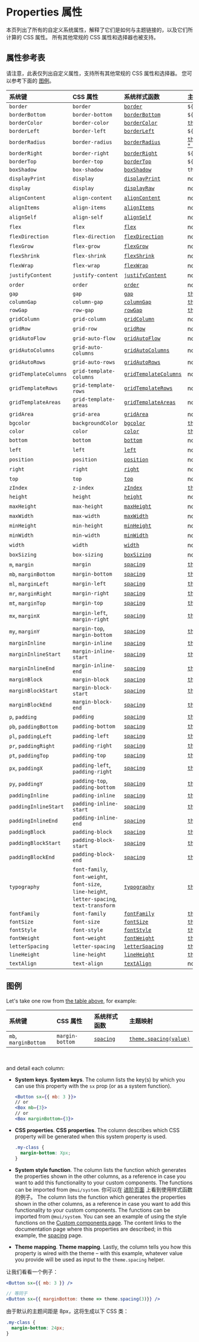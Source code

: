# Properties 属性

<p class="description">本页列出了所有的自定义系统属性，解释了它们是如何与主题链接的，以及它们所计算的 CSS 属性。 所有其他常规的 CSS 属性和选择器也被支持。</p>

## 属性参考表

请注意，此表仅列出自定义属性，支持所有其他常规的 CSS 属性和选择器。 您可以参考下面的 [图例](/system/properties/#legend)。

| 系统键                   | CSS 属性                                                                                       | 系统样式函数                                                       | 主题映射                                                                                                |
|:--------------------- |:-------------------------------------------------------------------------------------------- |:------------------------------------------------------------ |:--------------------------------------------------------------------------------------------------- |
| `border`              | `border`                                                                                     | [`border`](/system/borders/#border)                          | `${value}px solid`                                                                                  |
| `borderBottom`        | `border-bottom`                                                                              | [`borderBottom`](/system/borders/#border)                    | `${value}px solid`                                                                                  |
| `borderColor`         | `border-color`                                                                               | [`borderColor`](/system/borders/#border-color)               | [`theme.palette[value]`](/material-ui/customization/default-theme/?expand-path=$.palette)           |
| `borderLeft`          | `border-left`                                                                                | [`borderLeft`](/system/borders/#border)                      | `${value}px solid`                                                                                  |
| `borderRadius`        | `border-radius`                                                                              | [`borderRadius`](/system/borders/#border-radius)             | [`theme.shape.borderRadius * value`](/material-ui/customization/default-theme/?expand-path=$.shape) |
| `borderRight`         | `border-right`                                                                               | [`borderRight`](/system/borders/#border)                     | `${value}px solid`                                                                                  |
| `borderTop`           | `border-top`                                                                                 | [`borderTop`](/system/borders/#border)                       | `${value}px solid`                                                                                  |
| `boxShadow`           | `box-shadow`                                                                                 | [`boxShadow`](/system/shadows/)                              | `theme.shadows[value]`                                                                              |
| `displayPrint`        | `display`                                                                                    | [`displayPrint`](/system/display/#display-in-print)          | none                                                                                                |
| `display`             | `display`                                                                                    | [`displayRaw`](/system/display/)                             | none                                                                                                |
| `alignContent`        | `align-content`                                                                              | [`alignContent`](/system/flexbox/#align-content)             | none                                                                                                |
| `alignItems`          | `align-items`                                                                                | [`alignItems`](/system/flexbox/#align-items)                 | none                                                                                                |
| `alignSelf`           | `align-self`                                                                                 | [`alignSelf`](/system/flexbox/#align-self)                   | none                                                                                                |
| `flex`                | `flex`                                                                                       | [`flex`](/system/flexbox/)                                   | none                                                                                                |
| `flexDirection`       | `flex-direction`                                                                             | [`flexDirection`](/system/flexbox/#flex-direction)           | none                                                                                                |
| `flexGrow`            | `flex-grow`                                                                                  | [`flexGrow`](/system/flexbox/#flex-grow)                     | none                                                                                                |
| `flexShrink`          | `flex-shrink`                                                                                | [`flexShrink`](/system/flexbox/#flex-shrink)                 | none                                                                                                |
| `flexWrap`            | `flex-wrap`                                                                                  | [`flexWrap`](/system/flexbox/#flex-wrap)                     | none                                                                                                |
| `justifyContent`      | `justify-content`                                                                            | [`justifyContent`](/system/flexbox/#justify-content)         | none                                                                                                |
| `order`               | `order`                                                                                      | [`order`](/system/flexbox/#order)                            | none                                                                                                |
| `gap`                 | `gap`                                                                                        | [`gap`](/system/grid/#gap)                                   | [`theme.spacing(value)`](/material-ui/customization/default-theme/?expand-path=$.spacing)           |
| `columnGap`           | `column-gap`                                                                                 | [`columnGap`](/system/grid/#row-gap-amp-column-gap)          | [`theme.spacing(value)`](/material-ui/customization/default-theme/?expand-path=$.spacing)           |
| `rowGap`              | `row-gap`                                                                                    | [`rowGap`](/system/grid/#row-gap-amp-column-gap)             | [`theme.spacing(value)`](/material-ui/customization/default-theme/?expand-path=$.spacing)           |
| `gridColumn`          | `grid-column`                                                                                | [`gridColumn`](/system/grid/#grid-column)                    | none                                                                                                |
| `gridRow`             | `grid-row`                                                                                   | [`gridRow`](/system/grid/#grid-row)                          | none                                                                                                |
| `gridAutoFlow`        | `grid-auto-flow`                                                                             | [`gridAutoFlow`](/system/grid/#grid-auto-flow)               | none                                                                                                |
| `gridAutoColumns`     | `grid-auto-columns`                                                                          | [`gridAutoColumns`](/system/grid/#grid-auto-columns)         | none                                                                                                |
| `gridAutoRows`        | `grid-auto-rows`                                                                             | [`gridAutoRows`](/system/grid/#grid-auto-rows)               | none                                                                                                |
| `gridTemplateColumns` | `grid-template-columns`                                                                      | [`gridTemplateColumns`](/system/grid/#grid-template-columns) | none                                                                                                |
| `gridTemplateRows`    | `grid-template-rows`                                                                         | [`gridTemplateRows`](/system/grid/#grid-template-rows)       | none                                                                                                |
| `gridTemplateAreas`   | `grid-template-areas`                                                                        | [`gridTemplateAreas`](/system/grid/#grid-template-areas)     | none                                                                                                |
| `gridArea`            | `grid-area`                                                                                  | [`gridArea`](/system/grid/#grid-area)                        | none                                                                                                |
| `bgcolor`             | `backgroundColor`                                                                            | [`bgcolor`](/system/palette/#background-color)               | [`theme.palette[value]`](/material-ui/customization/default-theme/?expand-path=$.palette)           |
| `color`               | `color`                                                                                      | [`color`](/system/palette/#color)                            | [`theme.palette[value]`](/material-ui/customization/default-theme/?expand-path=$.palette)           |
| `bottom`              | `bottom`                                                                                     | [`bottom`](/system/positions/)                               | none                                                                                                |
| `left`                | `left`                                                                                       | [`left`](/system/positions/)                                 | none                                                                                                |
| `position`            | `position`                                                                                   | [`position`](/system/positions/)                             | none                                                                                                |
| `right`               | `right`                                                                                      | [`right`](/system/positions/)                                | none                                                                                                |
| `top`                 | `top`                                                                                        | [`top`](/system/positions/)                                  | none                                                                                                |
| `zIndex`              | `z-index`                                                                                    | [`zIndex`](/system/positions/#z-index)                       | [`theme.zIndex[value]`](/material-ui/customization/default-theme/?expand-path=$.zIndex)             |
| `height`              | `height`                                                                                     | [`height`](/system/sizing/#height)                           | none                                                                                                |
| `maxHeight`           | `max-height`                                                                                 | [`maxHeight`](/system/sizing/)                               | none                                                                                                |
| `maxWidth`            | `max-width`                                                                                  | [`maxWidth`](/system/sizing/)                                | none                                                                                                |
| `minHeight`           | `min-height`                                                                                 | [`minHeight`](/system/sizing/)                               | none                                                                                                |
| `minWidth`            | `min-width`                                                                                  | [`minWidth`](/system/sizing/)                                | none                                                                                                |
| `width`               | `width`                                                                                      | [`width`](/system/sizing/#width)                             | none                                                                                                |
| `boxSizing`           | `box-sizing`                                                                                 | [`boxSizing`](/system/sizing/)                               | none                                                                                                |
| `m`, `margin`         | `margin`                                                                                     | [`spacing`](/system/spacing/)                                | [`theme.spacing(value)`](/material-ui/customization/default-theme/?expand-path=$.spacing)           |
| `mb`, `marginBottom`  | `margin-bottom`                                                                              | [`spacing`](/system/spacing/)                                | [`theme.spacing(value)`](/material-ui/customization/default-theme/?expand-path=$.spacing)           |
| `ml`, `marginLeft`    | `margin-left`                                                                                | [`spacing`](/system/spacing/)                                | [`theme.spacing(value)`](/material-ui/customization/default-theme/?expand-path=$.spacing)           |
| `mr`, `marginRight`   | `margin-right`                                                                               | [`spacing`](/system/spacing/)                                | [`theme.spacing(value)`](/material-ui/customization/default-theme/?expand-path=$.spacing)           |
| `mt`, `marginTop`     | `margin-top`                                                                                 | [`spacing`](/system/spacing/)                                | [`theme.spacing(value)`](/material-ui/customization/default-theme/?expand-path=$.spacing)           |
| `mx`, `marginX`       | `margin-left`, `margin-right`                                                                | [`spacing`](/system/spacing/)                                | [`theme.spacing(value)`](/material-ui/customization/default-theme/?expand-path=$.spacing)           |
| `my`, `marginY`       | `margin-top`, `margin-bottom`                                                                | [`spacing`](/system/spacing/)                                | [`theme.spacing(value)`](/material-ui/customization/default-theme/?expand-path=$.spacing)           |
| `marginInline`        | `margin-inline`                                                                              | [`spacing`](/system/spacing/)                                | [`theme.spacing(value)`](/material-ui/customization/default-theme/?expand-path=$.spacing)           |
| `marginInlineStart`   | `margin-inline-start`                                                                        | [`spacing`](/system/spacing/)                                | [`theme.spacing(value)`](/material-ui/customization/default-theme/?expand-path=$.spacing)           |
| `marginInlineEnd`     | `margin-inline-end`                                                                          | [`spacing`](/system/spacing/)                                | [`theme.spacing(value)`](/material-ui/customization/default-theme/?expand-path=$.spacing)           |
| `marginBlock`         | `margin-block`                                                                               | [`spacing`](/system/spacing/)                                | [`theme.spacing(value)`](/material-ui/customization/default-theme/?expand-path=$.spacing)           |
| `marginBlockStart`    | `margin-block-start`                                                                         | [`spacing`](/system/spacing/)                                | [`theme.spacing(value)`](/material-ui/customization/default-theme/?expand-path=$.spacing)           |
| `marginBlockEnd`      | `margin-block-end`                                                                           | [`spacing`](/system/spacing/)                                | [`theme.spacing(value)`](/material-ui/customization/default-theme/?expand-path=$.spacing)           |
| `p`, `padding`        | `padding`                                                                                    | [`spacing`](/system/spacing/)                                | [`theme.spacing(value)`](/material-ui/customization/default-theme/?expand-path=$.spacing)           |
| `pb`, `paddingBottom` | `padding-bottom`                                                                             | [`spacing`](/system/spacing/)                                | [`theme.spacing(value)`](/material-ui/customization/default-theme/?expand-path=$.spacing)           |
| `pl`, `paddingLeft`   | `padding-left`                                                                               | [`spacing`](/system/spacing/)                                | [`theme.spacing(value)`](/material-ui/customization/default-theme/?expand-path=$.spacing)           |
| `pr`, `paddingRight`  | `padding-right`                                                                              | [`spacing`](/system/spacing/)                                | [`theme.spacing(value)`](/material-ui/customization/default-theme/?expand-path=$.spacing)           |
| `pt`, `paddingTop`    | `padding-top`                                                                                | [`spacing`](/system/spacing/)                                | [`theme.spacing(value)`](/material-ui/customization/default-theme/?expand-path=$.spacing)           |
| `px`, `paddingX`      | `padding-left`, `padding-right`                                                              | [`spacing`](/system/spacing/)                                | [`theme.spacing(value)`](/material-ui/customization/default-theme/?expand-path=$.spacing)           |
| `py`, `paddingY`      | `padding-top`, `padding-bottom`                                                              | [`spacing`](/system/spacing/)                                | [`theme.spacing(value)`](/material-ui/customization/default-theme/?expand-path=$.spacing)           |
| `paddingInline`       | `padding-inline`                                                                             | [`spacing`](/system/spacing/)                                | [`theme.spacing(value)`](/material-ui/customization/default-theme/?expand-path=$.spacing)           |
| `paddingInlineStart`  | `padding-inline-start`                                                                       | [`spacing`](/system/spacing/)                                | [`theme.spacing(value)`](/material-ui/customization/default-theme/?expand-path=$.spacing)           |
| `paddingInlineEnd`    | `padding-inline-end`                                                                         | [`spacing`](/system/spacing/)                                | [`theme.spacing(value)`](/material-ui/customization/default-theme/?expand-path=$.spacing)           |
| `paddingBlock`        | `padding-block`                                                                              | [`spacing`](/system/spacing/)                                | [`theme.spacing(value)`](/material-ui/customization/default-theme/?expand-path=$.spacing)           |
| `paddingBlockStart`   | `padding-block-start`                                                                        | [`spacing`](/system/spacing/)                                | [`theme.spacing(value)`](/material-ui/customization/default-theme/?expand-path=$.spacing)           |
| `paddingBlockEnd`     | `padding-block-end`                                                                          | [`spacing`](/system/spacing/)                                | [`theme.spacing(value)`](/material-ui/customization/default-theme/?expand-path=$.spacing)           |
| `typography`          | `font-family`, `font-weight`, `font-size`, `line-height`, `letter-spacing`, `text-transform` | [`typography`](/system/typography/#variant)                  | [`theme.typography[value]`](/material-ui/customization/default-theme/?expand-path=$.typography)     |
| `fontFamily`          | `font-family`                                                                                | [`fontFamily`](/system/typography/#font-family)              | [`theme.typography[value]`](/material-ui/customization/default-theme/?expand-path=$.typography)     |
| `fontSize`            | `font-size`                                                                                  | [`fontSize`](/system/typography/#font-size)                  | [`theme.typography[value]`](/material-ui/customization/default-theme/?expand-path=$.typography)     |
| `fontStyle`           | `font-style`                                                                                 | [`fontStyle`](/system/typography/#font-style)                | [`theme.typography[value]`](/material-ui/customization/default-theme/?expand-path=$.typography)     |
| `fontWeight`          | `font-weight`                                                                                | [`fontWeight`](/system/typography/#font-weight)              | [`theme.typography[value]`](/material-ui/customization/default-theme/?expand-path=$.typography)     |
| `letterSpacing`       | `letter-spacing`                                                                             | [`letterSpacing`](/system/typography/#letter-spacing)        | [`theme.typography[value]`](/material-ui/customization/default-theme/?expand-path=$.typography)     |
| `lineHeight`          | `line-height`                                                                                | [`lineHeight`](/system/typography/#line-height)              | [`theme.typography[value]`](/material-ui/customization/default-theme/?expand-path=$.typography)     |
| `textAlign`           | `text-align`                                                                                 | [`textAlign`](/system/typography/#text-alignment)            | none                                                                                                |

## 图例

Let's take one row from [the table above](#properties-reference-table), for example:

| 系统键                  | CSS 属性          | 系统样式函数                        | 主题映射                                                                                      |
|:-------------------- |:--------------- |:----------------------------- |:----------------------------------------------------------------------------------------- |
| `mb`, `marginBottom` | `margin-bottom` | [`spacing`](/system/spacing/) | [`theme.spacing(value)`](/material-ui/customization/default-theme/?expand-path=$.spacing) |

<br />

and detail each column:

- **System keys**. **System keys**. The column lists the key(s) by which you can use this property with the `sx` prop (or as a system function).

  ```jsx
  <Button sx={{ mb: 3 }}>
  // or
  <Box mb={3}>
  // or
  <Box marginBottom={3}>
  ```

- **CSS properties**. **CSS properties**. The column describes which CSS property will be generated when this system property is used.

  ```css
  .my-class {
    margin-bottom: Xpx;
  }
  ```

- **System style function**. The column lists the function which generates the properties shown in the other columns, as a reference in case you want to add this functionality to your custom components. The functions can be imported from `@mui/system`. 你可以在 [进阶页面](/system/advanced/#using-standalone-system-utilities) 上看到使用样式函数的例子。 The column lists the function which generates the properties shown in the other columns, as a reference in case you want to add this functionality to your custom components. The functions can be imported from `@mui/system`. You can see an example of using the style functions on the [Custom components page](/system/getting-started/custom-components/#using-standalone-system-utilities). The content links to the documentation page where this properties are described; in this example, the [spacing](/system/spacing/) page.

- **Theme mapping**. **Theme mapping**. Lastly, the column tells you how this property is wired with the theme – with this example, whatever value you provide will be used as input to the `theme.spacing` helper.

让我们看看一个例子：

```jsx
<Button sx={{ mb: 3 }} />

// 等同于
<Button sx={{ marginBottom: theme => theme.spacing(3)}} />
```

由于默认的主题间距是 8px，这将生成以下 CSS 类：

```css
.my-class {
  margin-bottom: 24px;
}
```
